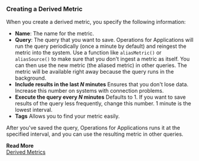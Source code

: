 ### Creating a Derived Metric

When you create a derived metric, you specify the following information:

- **Name**: The name for the metric.
- **Query**: The query that you want to save. Operations for Applications will run the query periodically (once a minute by default) and reingest the metric into the system. Use a function like `aliasMetric()` or `aliasSource()` to make sure that you don't ingest a metric as itself. You can then use the new metric (the aliased metric) in other queries. The metric will be available right away because the query runs in the background.
- **Include results in the last *N* minutes** Ensures that you don't lose data. Increase this number on systems with connection problems.
- **Execute the query every *N* minutes** Defaults to 1. If you want to save results of the query less frequently, change this number. 1 minute is the lowest interval.
- **Tags** Allows you to find your metric easily.

After you've saved the query, Operations for Applications runs it at the specified interval, and you can use the resulting metric in other queries.

**Read More**<br/>
[Derived Metrics](https://docs.wavefront.com/derived_metrics.html)
